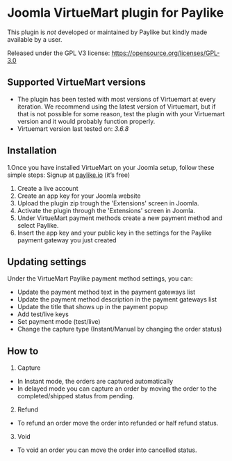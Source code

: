 # Joomla VirtueMart plugin for Paylike

This plugin is *not* developed or maintained by Paylike but kindly made
available by a user.

Released under the GPL V3 license: https://opensource.org/licenses/GPL-3.0

## Supported VirtueMart versions

* The plugin has been tested with most versions of Virtuemart at every iteration. We recommend using the latest version of Virtuemart, but if that is not possible for some reason, test the plugin with your Virtuemart version and it would probably function properly. 
* Virtuemart
 version last tested on: *3.6.8*

## Installation

1.Once you have installed VirtueMart on your Joomla setup, follow these simple steps:
  Signup at [paylike.io](https://paylike.io) (it’s free)
  
  1. Create a live account
  1. Create an app key for your Joomla website
  1. Upload the plugin zip trough the 'Extensions' screen in Joomla.
  1. Activate the plugin through the 'Extensions' screen in Joomla.
  1. Under VirtueMart payment methods create a new payment method and select Paylike.
  1. Insert the app key and your public key in the settings for the Paylike payment gateway you just created
  

## Updating settings

Under the VirtueMart Paylike payment method settings, you can:
 * Update the payment method text in the payment gateways list
 * Update the payment method description in the payment gateways list
 * Update the title that shows up in the payment popup 
 * Add test/live keys
 * Set payment mode (test/live)
 * Change the capture type (Instant/Manual by changing the order status)
 
 ## How to
 
 1. Capture
 * In Instant mode, the orders are captured automatically
 * In delayed mode you can capture an order by moving the order to the completed/shipped status from pending. 
 2. Refund
   * To refund an order move the order into refunded or half refund status.
 3. Void
   * To void an order you can move the order into cancelled status. 
